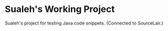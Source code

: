 # Sualeh's Working Project

Sualeh's project for testing Java code snippets. (Connected to SourceLair.)
